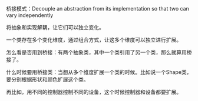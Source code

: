 桥接模式：Decouple an abstraction from its implementation so that two can vary independently

将抽象和实现解耦，让它们可以独立变化。

一个类存在多个变化维度，通过组合方式，让这多个维度可以独立进行扩展。

怎么看是否用到桥接：有两个抽象类，其中一个类引用了另一个类，那么就算用桥接了。

什么时候要用桥接类：当想从多个维度扩展一个类的时候。比如说一个Shape类，要分别根据形状和颜色扩展这个类。

再比如，用不同的控制器控制不同的设备，这个时候控制器和设备都要扩展。


